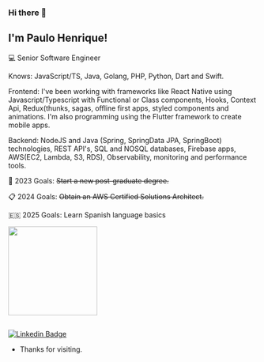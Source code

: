 ### Hi there 👋
## I'm Paulo Henrique!

:computer: Senior Software Engineer


Knows: JavaScript/TS, Java, Golang, PHP, Python, Dart and Swift. 

Frontend: I've been working with frameworks like React Native using Javascript/Typescript with Functional or Class components, Hooks, Context Api, Redux(thunks, sagas, offline first apps, styled components and animations. I'm also programming using the Flutter framework to create mobile apps.

Backend: NodeJS and Java (Spring, SpringData JPA, SpringBoot) technologies, REST API's, SQL and NOSQL databases, Firebase apps,  AWS(EC2, Lambda, S3, RDS), Observability, monitoring and performance tools. 

:rocket: 2023 Goals: <s>Start a new post-graduate degree.</s>

:clipboard: 2024 Goals: <s>Obtain an AWS Certified Solutions Architect.</s>

🇪🇸 2025 Goals: Learn Spanish language basics




<div>
  
<img height="180em" src="https://github-readme-stats.vercel.app/api/top-langs/?username=paulohbraga&hide=java,dart&layout=compact&langs_count=7&theme=algolia"/>
</div>


##

[![Linkedin Badge](https://img.shields.io/badge/-LinkedIn-blue?style=flat-square&logo=Linkedin&logoColor=white&link=https://br.linkedin.com/in/paulohbragap)](https://br.linkedin.com/in/paulohbragap)



- Thanks for visiting.
